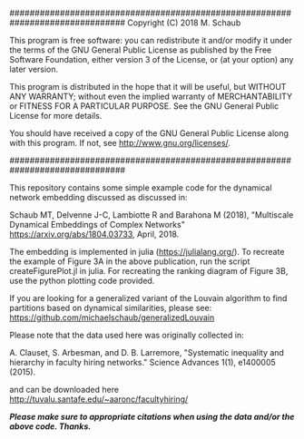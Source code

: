 ###############################################################################
Copyright (C) 2018 M. Schaub

This program is free software: you can redistribute it and/or modify it under the terms of the GNU General Public License as published by the Free Software Foundation, either version 3 of the License, or (at your option) any later version.

This program is distributed in the hope that it will be useful, but WITHOUT ANY WARRANTY; without even the implied warranty of MERCHANTABILITY or FITNESS FOR A PARTICULAR PURPOSE. See the GNU General Public License for more details.

You should have received a copy of the GNU General Public License along with this program. If not, see http://www.gnu.org/licenses/.

###############################################################################

This repository contains some simple example code for the dynamical network embedding discussed as discussed in:

Schaub MT, Delvenne J-C, Lambiotte R and Barahona M (2018), "Multiscale Dynamical Embeddings of Complex Networks"
https://arxiv.org/abs/1804.03733, April, 2018.

The embedding is implemented in julia (https://julialang.org/).
To recreate the example of Figure 3A in the above publication, run the script createFigurePlot.jl in julia.
For recreating the ranking diagram of Figure 3B, use the python plotting code provided.

If you are looking for a generalized variant of the Louvain algorithm to find partitions based on dynamical similarities, please see:
https://github.com/michaelschaub/generalizedLouvain


Please note that the data used here was originally collected in:

A. Clauset, S. Arbesman, and D. B. Larremore, "Systematic inequality and hierarchy in faculty hiring networks." Science Advances 1(1), e1400005 (2015).

and can be downloaded here
http://tuvalu.santafe.edu/~aaronc/facultyhiring/

***Please make sure to appropriate citations when using the data and/or the above code. Thanks.***
